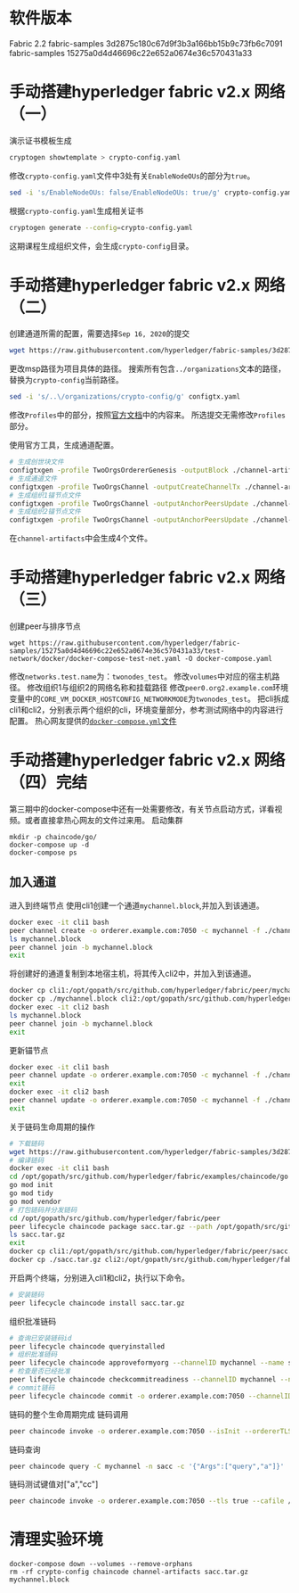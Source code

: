 # 软件版本
Fabric 2.2
fabric-samples 3d2875c180c67d9f3b3a166bb15b9c73fb6c7091
fabric-samples 15275a0d4d46696c22e652a0674e36c570431a33

# 手动搭建hyperledger fabric v2.x 网络（一）
演示证书模板生成
``` bash
cryptogen showtemplate > crypto-config.yaml
```
修改`crypto-config.yaml`文件中3处有关`EnableNodeOUs`的部分为`true`。
``` bash
sed -i 's/EnableNodeOUs: false/EnableNodeOUs: true/g' crypto-config.yaml
```
根据`crypto-config.yaml`生成相关证书
``` bash
cryptogen generate --config=crypto-config.yaml
```
这期课程生成组织文件，会生成`crypto-config`目录。

# 手动搭建hyperledger fabric v2.x 网络（二）
创建通道所需的配置，需要选择`Sep 16, 2020`的提交
``` bash
wget https://raw.githubusercontent.com/hyperledger/fabric-samples/3d2875c180c67d9f3b3a166bb15b9c73fb6c7091/test-network/configtx/configtx.yaml -O configtx.yaml
```
更改msp路径为项目具体的路径。
搜索所有包含`../organizations`文本的路径，替换为`crypto-config`当前路径。
``` bash
sed -i 's/..\/organizations/crypto-config/g' configtx.yaml
```
修改`Profiles`中的部分，按照[官方文档](https://hyperledger-fabric.readthedocs.io/zh_CN/latest/create_channel/create_channel_config.html#profiles)中的内容来。
所选提交无需修改`Profiles`部分。

使用官方工具，生成通道配置。
``` bash
# 生成创世块文件
configtxgen -profile TwoOrgsOrdererGenesis -outputBlock ./channel-artifacts/genesis.block -channelID fabric-channel
# 生成通道文件
configtxgen -profile TwoOrgsChannel -outputCreateChannelTx ./channel-artifacts/channel.tx -channelID mychannel
# 生成组织1锚节点文件
configtxgen -profile TwoOrgsChannel -outputAnchorPeersUpdate ./channel-artifacts/OrglMSPanchors.tx -channelID mychannel -asOrg Org1MSP
# 生成组织2锚节点文件
configtxgen -profile TwoOrgsChannel -outputAnchorPeersUpdate ./channel-artifacts/Org2MSPanchors.tx -channelID mychannel -asOrg Org2MSP
```
在`channel-artifacts`中会生成4个文件。

# 手动搭建hyperledger fabric v2.x 网络（三）
创建peer与排序节点
```
wget https://raw.githubusercontent.com/hyperledger/fabric-samples/15275a0d4d46696c22e652a0674e36c570431a33/test-network/docker/docker-compose-test-net.yaml -O docker-compose.yaml
```
修改`networks.test.name`为：`twonodes_test`。
修改`volumes`中对应的宿主机路径。
修改组织1与组织2的网络名称和挂载路径
修改`peer0.org2.example.com`环境变量中的`CORE_VM_DOCKER_HOSTCONFIG_NETWORKMODE`为`twonodes_test`。
把cli拆成cli1和cli2，分别表示两个组织的cli，环境变量部分，参考测试网络中的内容进行配置。
热心网友提供的[`docker-compose.yml`文件](https://www.godzhang.top/archives/dockcer-composeyaml-wen-jian)
<!-- 此部分存疑 -->

# 手动搭建hyperledger fabric v2.x 网络（四）完结
第三期中的docker-compose中还有一处需要修改，有关节点启动方式，详看视频。或者直接拿热心网友的文件过来用。
启动集群
```
mkdir -p chaincode/go/
docker-compose up -d
docker-compose ps
```
## 加入通道
进入到终端节点
使用cli1创建一个通道`mychannel.block`,并加入到该通道。
``` bash
docker exec -it cli1 bash
peer channel create -o orderer.example.com:7050 -c mychannel -f ./channel-artifacts/channel.tx --tls true --cafile /opt/gopath/src/github.com/hyperledger/fabric/peer/crypto/ordererOrganizations/example.com/msp/tlscacerts/tlsca.example.com-cert.pem
ls mychannel.block
peer channel join -b mychannel.block
exit
```
将创建好的通道复制到本地宿主机，将其传入cli2中，并加入到该通道。
``` bash
docker cp cli1:/opt/gopath/src/github.com/hyperledger/fabric/peer/mychannel.block ./
docker cp ./mychannel.block cli2:/opt/gopath/src/github.com/hyperledger/fabric/peer/mychannel.block
docker exec -it cli2 bash
ls mychannel.block
peer channel join -b mychannel.block
exit
```
更新锚节点
``` bash
docker exec -it cli1 bash
peer channel update -o orderer.example.com:7050 -c mychannel -f ./channel-artifacts/OrglMSPanchors.tx --tls --cafile /opt/gopath/src/github.com/hyperledger/fabric/peer/crypto/ordererOrganizations/example.com/orderers/orderer.example.com/msp/tlscacerts/tlsca.example.com-cert.pem
exit
docker exec -it cli2 bash
peer channel update -o orderer.example.com:7050 -c mychannel -f ./channel-artifacts/Org2MSPanchors.tx --tls --cafile /opt/gopath/src/github.com/hyperledger/fabric/peer/crypto/ordererOrganizations/example.com/orderers/orderer.example.com/msp/tlscacerts/tlsca.example.com-cert.pem
exit
```
关于链码生命周期的操作
``` bash
# 下载链码
wget https://raw.githubusercontent.com/hyperledger/fabric-samples/3d2875c180c67d9f3b3a166bb15b9c73fb6c7091/chaincode/sacc/sacc.go -O chaincode/go/sacc.go
# 编译链码
docker exec -it cli1 bash
cd /opt/gopath/src/github.com/hyperledger/fabric/examples/chaincode/go
go mod init
go mod tidy
go mod vendor
# 打包链码并分发链码
cd /opt/gopath/src/github.com/hyperledger/fabric/peer
peer lifecycle chaincode package sacc.tar.gz --path /opt/gopath/src/github.com/hyperledger/fabric/examples/chaincode/go/ --label sacc_1
ls sacc.tar.gz
exit
docker cp cli1:/opt/gopath/src/github.com/hyperledger/fabric/peer/sacc.tar.gz ./
docker cp ./sacc.tar.gz cli2:/opt/gopath/src/github.com/hyperledger/fabric/peer/sacc.tar.gz
```
开启两个终端，分别进入cli1和cli2，执行以下命令。
``` bash
# 安装链码
peer lifecycle chaincode install sacc.tar.gz
```
组织批准链码
``` bash
# 查询已安装链码id
peer lifecycle chaincode queryinstalled
# 组织批准链码
peer lifecycle chaincode approveformyorg --channelID mychannel --name sacc --version 1.0 --init-required --package-id sacc_1:5970aafc8e84ea61640bc2d52edc760e691b18d51509a3eb9af12bd8de6de418 --sequence 1 --tls true --cafile /opt/gopath/src/github.com/hyperledger/fabric/peer/crypto/ordererOrganizations/example.com/orderers/orderer.example.com/msp/tlscacerts/tlsca.example.com-cert.pem
# 检查是否已经批准
peer lifecycle chaincode checkcommitreadiness --channelID mychannel --name sacc --version 1.0 --init-required --sequence 1 --tls true --cafile /opt/gopath/src/github.com/hyperledger/fabric/peer/crypto/ordererOrganizations/example.com/orderers/orderer.example.com/msp/tlscacerts/tlsca.example.com-cert.pem --output json
# commit链码
peer lifecycle chaincode commit -o orderer.example.com:7050 --channelID mychannel --name sacc --version 1.0 --sequence 1 --init-required --tls true --cafile /opt/gopath/src/github.com/hyperledger/fabric/peer/crypto/ordererOrganizations/example.com/orderers/orderer.example.com/msp/tlscacerts/tlsca.example.com-cert.pem --peerAddresses peer0.org1.example.com:7051 --tlsRootCertFiles /opt/gopath/src/github.com/hyperledger/fabric/peer/crypto/peerOrganizations/org1.example.com/peers/peer0.org1.example.com/tls/ca.crt --peerAddresses peer0.org2.example.com:9051 --tlsRootCertFiles /opt/gopath/src/github.com/hyperledger/fabric/peer/crypto/peerOrganizations/org2.example.com/peers/peer0.org2.example.com/tls/ca.crt
```
链码的整个生命周期完成
链码调用
``` bash
peer chaincode invoke -o orderer.example.com:7050 --isInit --ordererTLSHostnameOverride orderer.example.com --tls true --cafile /opt/gopath/src/github.com/hyperledger/fabric/peer/crypto/ordererOrganizations/example.com/orderers/orderer.example.com/msp/tlscacerts/tlsca.example.com-cert.pem -C mychannel -n sacc --peerAddresses peer0.org1.example.com:7051 --tlsRootCertFiles /opt/gopath/src/github.com/hyperledger/fabric/peer/crypto/peerOrganizations/org1.example.com/peers/peer0.org1.example.com/tls/ca.crt --peerAddresses peer0.org2.example.com:9051 --tlsRootCertFiles /opt/gopath/src/github.com/hyperledger/fabric/peer/crypto/peerOrganizations/org2.example.com/peers/peer0.org2.example.com/tls/ca.crt -c '{"Args":["a","bb"]}'
```
链码查询
``` bash
peer chaincode query -C mychannel -n sacc -c '{"Args":["query","a"]}'
```
链码测试键值对["a","cc"]
``` bash
peer chaincode invoke -o orderer.example.com:7050 --tls true --cafile /opt/gopath/src/github.com/hyperledger/fabric/peer/crypto/ordererOrganizations/example.com/orderers/orderer.example.com/msp/tlscacerts/tlsca.example.com-cert.pem -C mychannel -n sacc --peerAddresses peer0.org1.example.com:7051 --tlsRootCertFiles /opt/gopath/src/github.com/hyperledger/fabric/peer/crypto/peerOrganizations/org1.example.com/peers/peer0.org1.example.com/tls/ca.crt --peerAddresses peer0.org2.example.com:9051 --tlsRootCertFiles /opt/gopath/src/github.com/hyperledger/fabric/peer/crypto/peerOrganizations/org2.example.com/peers/peer0.org2.example.com/tls/ca.crt -c '{"Args":["set","a","cc"]}'
```

# 清理实验环境
```
docker-compose down --volumes --remove-orphans
rm -rf crypto-config chaincode channel-artifacts sacc.tar.gz mychannel.block 
```